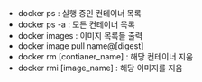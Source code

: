 - docker ps : 실행 중인 컨테이너 목록
- docker ps -a : 모든 컨테이너 목록
- docker images : 이미지 목록들 출력
- docker image pull name@[digest]
- docker rm [contianer_name] : 해당 컨테이너 지움
- docker rmi [image_name] : 해당 이미지를 지움


